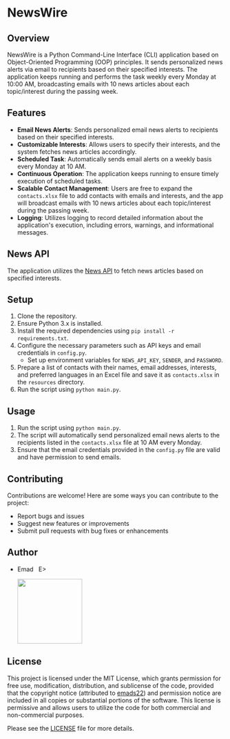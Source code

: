 # NewsWire

## Overview
NewsWire is a Python Command-Line Interface (CLI) application based on Object-Oriented Programming (OOP) principles. It sends personalized news alerts via email to recipients based on their specified interests. The application keeps running and performs the task weekly every Monday at 10:00 AM, broadcasting emails with 10 news articles about each topic/interest during the passing week.

## Features
- **Email News Alerts**: Sends personalized email news alerts to recipients based on their specified interests.
- **Customizable Interests**: Allows users to specify their interests, and the system fetches news articles accordingly.
- **Scheduled Task**: Automatically sends email alerts on a weekly basis every Monday at 10 AM.
- **Continuous Operation**: The application keeps running to ensure timely execution of scheduled tasks.
- **Scalable Contact Management**: Users are free to expand the `contacts.xlsx` file to add contacts with emails and interests, and the app will broadcast emails with 10 news articles about each topic/interest during the passing week.
- **Logging**: Utilizes logging to record detailed information about the application's execution, including errors, warnings, and informational messages.

## News API
The application utilizes the [News API](https://newsapi.org) to fetch news articles based on specified interests.

## Setup
1. Clone the repository.
2. Ensure Python 3.x is installed.
3. Install the required dependencies using `pip install -r requirements.txt`.
4. Configure the necessary parameters such as API keys and email credentials in `config.py`.
   - Set up environment variables for `NEWS_API_KEY`, `SENDER`, and `PASSWORD`.
5. Prepare a list of contacts with their names, email addresses, interests, and preferred languages in an Excel file and save it as `contacts.xlsx` in the `resources` directory.
6. Run the script using `python main.py`.

## Usage
1. Run the script using `python main.py`.
2. The script will automatically send personalized email news alerts to the recipients listed in the `contacts.xlsx` file at 10 AM every Monday.
3. Ensure that the email credentials provided in the `config.py` file are valid and have permission to send emails.

## Contributing
Contributions are welcome! Here are some ways you can contribute to the project:
- Report bugs and issues
- Suggest new features or improvements
- Submit pull requests with bug fixes or enhancements

## Author
- Emad &nbsp; E>
  
  [<img src="https://img.shields.io/badge/GitHub-Profile-blue?logo=github" width="150">](https://github.com/emads22)

## License
This project is licensed under the MIT License, which grants permission for free use, modification, distribution, and sublicense of the code, provided that the copyright notice (attributed to [emads22](https://github.com/emads22)) and permission notice are included in all copies or substantial portions of the software. This license is permissive and allows users to utilize the code for both commercial and non-commercial purposes.

Please see the [LICENSE](LICENSE) file for more details.